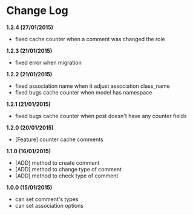 # Change Log

**1.2.4 (27/01/2015)**

- fixed cache counter when a comment was changed the role

**1.2.3 (21/01/2015)**

- fixed error when migration 

**1.2.2 (21/01/2015)**

- fixed association name when it adjust association class_name
- fixed bugs cache counter when model has namespace


**1.2.1 (21/01/2015)**

- fixed bugs cache counter when post doesn't have any counter fields

**1.2.0 (20/01/2015)**

- [Feature] counter cache comments

**1.1.0 (16/01/2015)**

- [ADD] method to create comment
- [ADD] method to change type of comment
- [ADD] method to check type of comment

**1.0.0 (15/01/2015)**

- can set comment's types
- can set association options